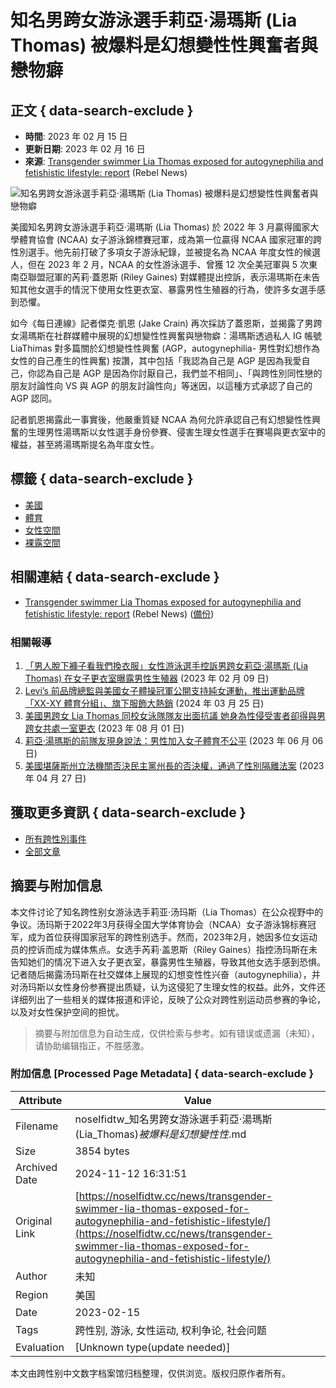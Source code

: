 # 知名男跨女游泳選手莉亞·湯瑪斯 (Lia Thomas) 被爆料是幻想變性性興奮者與戀物癖

## 正文 { data-search-exclude }


- **時間**: 2023 年 02 月 15 日
- **更新日期**: 2023 年 02 月 16 日
- **來源**: [Transgender swimmer Lia Thomas exposed for autogynephilia and fetishistic lifestyle: report](https://www.rebelnews.com/transgender_swimmer_lia_thomas_exposed_report) (Rebel News)

![知名男跨女游泳選手莉亞·湯瑪斯 (Lia Thomas) 被爆料是幻想變性性興奮者與戀物癖](https://archive.is/CmprG/48f7489a188815b06097c31e9e438e045f19decf.jpg)

美國知名男跨女游泳選手莉亞·湯瑪斯 (Lia Thomas) 於 2022 年 3 月贏得國家大學體育協會 (NCAA) 女子游泳錦標賽冠軍，成為第一位贏得 NCAA 國家冠軍的跨性別選手。他先前打破了多項女子游泳紀錄，並被提名為 NCAA 年度女性的候選人，但在 2023 年 2 月，NCAA 的女性游泳選手、曾獲 12 次全美冠軍與 5 次東南亞聯盟冠軍的芮莉·蓋恩斯 (Riley Gaines) 對媒體提出控訴，表示湯瑪斯在未告知其他女選手的情況下使用女性更衣室、暴露男性生殖器的行為，使許多女選手感到恐懼。

如今《每日連線》記者傑克·凱恩 (Jake Crain) 再次採訪了蓋恩斯，並揭露了男跨女湯瑪斯在社群媒體中展現的幻想變性性興奮與戀物癖：湯瑪斯透過私人 IG 帳號 LiaThimas 對多篇關於幻想變性性興奮 (AGP，autogynephilia- 男性對幻想作為女性的自己產生的性興奮) 按讚，其中包括「我認為自己是 AGP 是因為我愛自己，你認為自己是 AGP 是因為你討厭自己，我們並不相同」、「與跨性別同性戀的朋友討論性向 VS 與 AGP 的朋友討論性向」等迷因，以這種方式承認了自己的 AGP 認同。

記者凱恩揭露此一事實後，他嚴重質疑 NCAA 為何允許承認自己有幻想變性性興奮的生理男性湯瑪斯以女性選手身份參賽、侵害生理女性選手在賽場與更衣室中的權益，甚至將湯瑪斯提名為年度女性。

## 標籤 { data-search-exclude }
- [美國](/regions/%e7%be%8e%e5%9c%8b/)
- [體育](/tags/%e9%ab%94%e8%82%b2/)
- [女性空間](/tags/%e5%a5%b3%e6%80%a7%e7%a9%ba%e9%96%93/)
- [裸露空間](/tags/%e8%a3%b8%e9%9c%b2%e7%a9%ba%e9%96%93/)

## 相關連結 { data-search-exclude }
- [Transgender swimmer Lia Thomas exposed for autogynephilia and fetishistic lifestyle: report](https://www.rebelnews.com/transgender_swimmer_lia_thomas_exposed_report) (Rebel News) ([備份](https://archive.is/CmprG))

### 相關報導
1. [「男人脫下褲子看我們換衣服」女性游泳選手控訴男跨女莉亞·湯瑪斯 (Lia Thomas) 在女子更衣室曝露男性生殖器](https://noselfidtw.cc/news/man-dropping-his-pants-and-watching-us-undress-riley/) (2023 年 02 月 09 日)
2. [Levi’s 前品牌總監與美國女子體操冠軍公開支持純女運動，推出運動品牌「XX-XY 體育分組」、旗下服飾大熱銷](https://noselfidtw.cc/news/ex-levis-president-jennifer-sey-launches-xx-xy-athletics-for-womens-sports/) (2024 年 03 月 25 日)
3. [美國男跨女 Lia Thomas 同校女泳隊隊友出面抗議 她身為性侵受害者卻得與男跨女共處一室更衣](https://noselfidtw.cc/news/paula-scanlan-had-nightmares-after-sharing-locker-room-with-lia/) (2023 年 08 月 01 日)
4. [莉亞·湯瑪斯的前隊友現身說法：男性加入女子體育不公平](https://noselfidtw.cc/news/former-teammate-of-lia-thomas-unveils-herself/) (2023 年 06 月 06 日)
5. [美國堪薩斯州立法機關否決民主黨州長的否決權，通過了性別隔離法案](https://noselfidtw.cc/news/transgender-state-representative-moves-to-allow-sexual-attachment-to-children/) (2023 年 04 月 27 日)

## 獲取更多資訊 { data-search-exclude }
- [所有跨性別事件](https://noselfidtw.cc/news)
- [全部文章](https://noselfidtw.cc/post)
<!-- tcd_original_link https://noselfidtw.cc/news/transgender-swimmer-lia-thomas-exposed-for-autogynephilia-and-fetishistic-lifestyle/ -->
## 摘要与附加信息

<!-- tcd_abstract -->
本文件讨论了知名跨性别女游泳选手莉亚·汤玛斯（Lia Thomas）在公众视野中的争议。汤玛斯于2022年3月获得全国大学体育协会（NCAA）女子游泳锦标赛冠军，成为首位获得国家冠军的跨性别选手。然而，2023年2月，她因多位女运动员的控诉而成为媒体焦点。女选手芮莉·盖恩斯（Riley Gaines）指控汤玛斯在未告知她们的情况下进入女子更衣室，暴露男性生殖器，导致其他女选手感到恐惧。记者随后揭露汤玛斯在社交媒体上展现的幻想变性性兴奋（autogynephilia），并对汤玛斯以女性身份参赛提出质疑，认为这侵犯了生理女性的权益。此外，文件还详细列出了一些相关的媒体报道和评论，反映了公众对跨性别运动员参赛的争论，以及对女性保护空间的担忧。
<!-- tcd_abstract_end -->

> 摘要与附加信息为自动生成，仅供检索与参考。如有错误或遗漏（未知），请协助编辑指正，不胜感激。

### 附加信息 [Processed Page Metadata] { data-search-exclude }

| Attribute       | Value                                  |
|-----------------|----------------------------------------|
| Filename        | noselfidtw_知名男跨女游泳選手莉亞·湯瑪斯(Lia_Thomas)_被爆料是幻想變性性_.md                             |
| Size            | 3854 bytes                           |
| Archived Date   | 2024-11-12 16:31:51                             |
| Original Link   | [https://noselfidtw.cc/news/transgender-swimmer-lia-thomas-exposed-for-autogynephilia-and-fetishistic-lifestyle/](https://noselfidtw.cc/news/transgender-swimmer-lia-thomas-exposed-for-autogynephilia-and-fetishistic-lifestyle/)                       |
| Author          | 未知                               |
| Region          | 美国                               |
| Date            | 2023-02-15                                 |
| Tags            | 跨性别, 游泳, 女性运动, 权利争论, 社会问题                                 |
| Evaluation            | [Unknown type(update needed)]                                 |
<!-- tcd_table_end -->

本文由跨性别中文数字档案馆归档整理，仅供浏览。版权归原作者所有。
